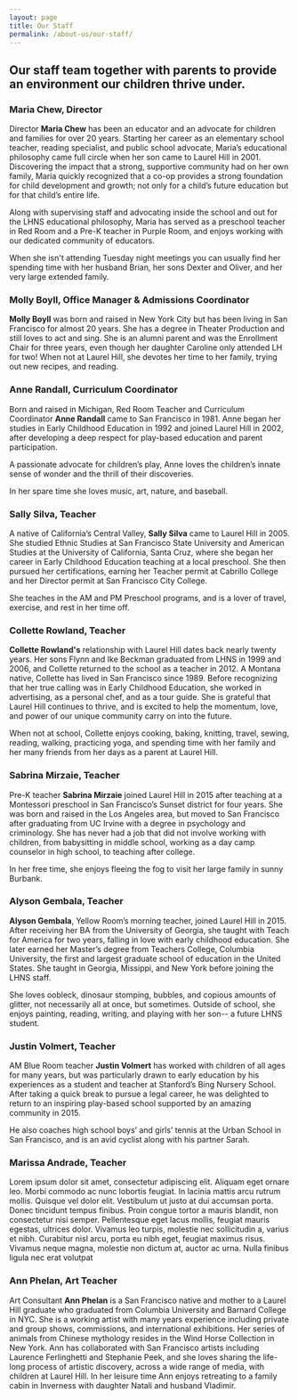 ```yaml
---
layout: page
title: Our Staff
permalink: /about-us/our-staff/
---
```


## Our staff team together with parents to provide an environment our children thrive under.

### Maria Chew, Director

Director **Maria Chew** has been an educator and an advocate for children and families for over 20 years. Starting her career as an elementary school teacher, reading specialist, and public school advocate, Maria’s educational philosophy came full circle when her son came to Laurel Hill in 2001. Discovering the impact that a strong, supportive community had on her own family, Maria quickly recognized that a co-op provides a strong foundation for child development and growth; not only for a child’s future education but for that child’s entire life. 

Along with supervising staff and advocating inside the school and out for the LHNS educational philosophy, Maria has served as a preschool teacher in Red Room and a Pre-K teacher in Purple Room, and enjoys working with our dedicated community of educators.  

When she isn't attending Tuesday night meetings you can usually find her spending time with her husband Brian, her sons Dexter and Oliver, and her very large extended family.  
 

### Molly Boyll, Office Manager &amp; Admissions Coordinator

**Molly Boyll** was born and raised in New York City but has been living in San Francisco for almost 20 years. She has a degree in Theater Production and still loves to act and sing. She is an alumni parent and was the Enrollment Chair for three years, even though her daughter Caroline only attended LH for two! When not at Laurel Hill, she devotes her time to her family, trying out new recipes, and reading.


### Anne Randall, Curriculum Coordinator

Born and raised in Michigan, Red Room Teacher and Curriculum Coordinator **Anne Randall** came to San Francisco in 1981. Anne began her studies in Early Childhood Education in 1992 and joined Laurel Hill in 2002, after developing a deep respect for play-based education and parent participation. 

A passionate advocate for children’s play, Anne loves the children’s innate sense of wonder and the thrill of their discoveries. 

In her spare time she loves music, art, nature, and baseball. 

### Sally Silva, Teacher

A native of California’s Central Valley, **Sally Silva** came to Laurel Hill in 2005. She studied Ethnic Studies at San Francisco State University and American Studies at the University of California, Santa Cruz, where she began her career in Early Childhood Education teaching at a local preschool. She then pursued her certifications, earning her Teacher permit at Cabrillo College and her Director permit at San Francisco City College. 

She teaches in the AM and PM Preschool programs, and is a lover of travel, exercise, and rest in her time off.

### Collette Rowland, Teacher

**Collette Rowland's** relationship with Laurel Hill dates back nearly twenty years. Her sons Flynn and Ike Beckman graduated from LHNS in 1999 and 2006, and Collette returned to the school as a teacher in 2012. A Montana native, Collette has lived in San Francisco since 1989. Before recognizing that her true calling was in Early Childhood Education, she worked in advertising, as a personal chef, and as a tour guide. She is grateful that Laurel Hill continues to thrive, and is excited to help the momentum, love, and power of our unique community carry on into the future. 

When not at school, Collette enjoys cooking, baking, knitting, travel, sewing, reading, walking, practicing yoga, and spending time with her family and her many friends from her days as a parent at Laurel Hill.  


### Sabrina Mirzaie, Teacher

Pre-K teacher **Sabrina Mirzaie** joined Laurel Hill in 2015 after teaching at a Montessori preschool in San Francisco’s Sunset district for four years. She was born and raised in the Los Angeles area, but moved to San Francisco after graduating from UC Irvine with a degree in psychology and criminology. She has never had a job that did not involve working with children, from babysitting in middle school, working as a day camp counselor in high school, to teaching after college. 

In her free time, she enjoys fleeing the fog to visit her large family in sunny Burbank.


### Alyson Gembala, Teacher

**Alyson Gembala**, Yellow Room’s morning teacher, joined Laurel Hill in 2015. After receiving her BA from the University of Georgia, she taught with Teach for America for two years, falling in love with early childhood education. She later earned her Master’s degree from Teachers College, Columbia University, the first and largest graduate school of education in the United States. She taught in Georgia, Missippi, and New York before joining the LHNS staff.

She loves oobleck, dinosaur stomping, bubbles, and copious amounts of glitter, not necessarily all at once, but sometimes. Outside of school, she enjoys painting, reading, writing, and playing with her son-- a future LHNS student.

### Justin Volmert, Teacher

AM Blue Room teacher **Justin Volmert** has worked with children of all ages for many years, but was particularly drawn to early education by his experiences as a student and teacher at Stanford’s Bing Nursery School. After taking a quick break to pursue a legal career, he was delighted to return to an inspiring play-based school supported by an amazing community in 2015. 

He also coaches high school boys’ and girls’ tennis at the Urban School in San Francisco, and is an avid cyclist along with his partner Sarah.


### Marissa Andrade, Teacher

Lorem ipsum dolor sit amet, consectetur adipiscing elit. Aliquam eget ornare leo. Morbi commodo ac nunc lobortis feugiat. In lacinia mattis arcu rutrum mollis. Quisque vel dolor elit. Vestibulum ut justo at dui accumsan porta. Donec tincidunt tempus finibus. Proin congue tortor a mauris blandit, non consectetur nisi semper. Pellentesque eget lacus mollis, feugiat mauris egestas, ultrices dolor. Vivamus leo turpis, molestie nec sollicitudin a, varius et nibh. Curabitur nisl arcu, porta eu nibh eget, feugiat maximus risus. Vivamus neque magna, molestie non dictum at, auctor ac urna. Nulla finibus ligula nec erat volutpat 

### Ann Phelan, Art Teacher

Art Consultant **Ann Phelan** is a San Francisco native and mother to a Laurel Hill graduate who graduated from Columbia University and Barnard College in NYC. She is a working artist with many years experience including private and group shows, commissions, and international exhibitions. Her series of animals from Chinese mythology resides in the Wind Horse Collection in New York. Ann has collaborated with San Francisco artists including Laurence Ferlinghetti and Stephanie Peek, and she loves sharing the life-long process of artistic discovery, across a wide range of media, with children at Laurel Hill. In her leisure time Ann enjoys retreating to a family cabin in Inverness with daughter Natali and husband Vladimir.